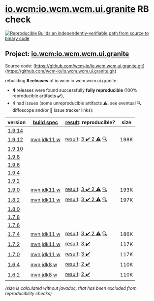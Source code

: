 [io.wcm:io.wcm.wcm.ui.granite](https://central.sonatype.com/artifact/io.wcm/io.wcm.wcm.ui.granite/1.9.12/versions) RB check
=======

[![Reproducible Builds](https://reproducible-builds.org/images/logos/rb.svg) an independently-verifiable path from source to binary code](https://reproducible-builds.org/)

## Project: [io.wcm:io.wcm.wcm.ui.granite](https://central.sonatype.com/artifact/io.wcm/io.wcm.wcm.ui.granite/1.9.12/versions)

Source code: [https://github.com/wcm-io/io.wcm.wcm.ui.granite.git](https://github.com/wcm-io/io.wcm.wcm.ui.granite.git)

rebuilding **8 releases** of io.wcm:io.wcm.wcm.ui.granite:
- **4** releases were found successfully **fully reproducible** (100% reproducible artifacts :heavy_check_mark:),
- 4 had issues (some unreproducible artifacts :warning:, see eventual :mag: diffoscope and/or :memo: issue tracker links):

| version | [build spec](/BUILDSPEC.md) | [result](https://reproducible-builds.org/docs/jvm/): reproducible? | size |
| -- | --------- | ------ | -- |
| [1.9.14](https://central.sonatype.com/artifact/io.wcm/io.wcm.wcm.ui.granite/1.9.14/pom) | | | |
| [1.9.12](https://central.sonatype.com/artifact/io.wcm/io.wcm.wcm.ui.granite/1.9.12/pom) | [mvn jdk11 w](wcm-ui-granite-1.9.12.buildspec) | [result](io.wcm.wcm.ui.granite-1.9.12.buildinfo): [3 :heavy_check_mark:  2 :warning:](io.wcm.wcm.ui.granite-1.9.12.buildcompare) [:mag:](io.wcm.wcm.ui.granite-1.9.12.diffoscope) | 198K |
| [1.9.10](https://central.sonatype.com/artifact/io.wcm/io.wcm.wcm.ui.granite/1.9.10/pom) | | | |
| [1.9.8](https://central.sonatype.com/artifact/io.wcm/io.wcm.wcm.ui.granite/1.9.8/pom) | | | |
| [1.9.6](https://central.sonatype.com/artifact/io.wcm/io.wcm.wcm.ui.granite/1.9.6/pom) | | | |
| [1.9.4](https://central.sonatype.com/artifact/io.wcm/io.wcm.wcm.ui.granite/1.9.4/pom) | | | |
| [1.9.2](https://central.sonatype.com/artifact/io.wcm/io.wcm.wcm.ui.granite/1.9.2/pom) | | | |
| [1.9.0](https://central.sonatype.com/artifact/io.wcm/io.wcm.wcm.ui.granite/1.9.0/pom) | [mvn jdk11 w](wcm-ui-granite-1.9.0.buildspec) | [result](io.wcm.wcm.ui.granite-1.9.0.buildinfo): [3 :heavy_check_mark:  2 :warning:](io.wcm.wcm.ui.granite-1.9.0.buildcompare) [:mag:](io.wcm.wcm.ui.granite-1.9.0.diffoscope) | 193K |
| [1.8.2](https://central.sonatype.com/artifact/io.wcm/io.wcm.wcm.ui.granite/1.8.2/pom) | [mvn jdk11 w](wcm-ui-granite-1.8.2.buildspec) | [result](io.wcm.wcm.ui.granite-1.8.2.buildinfo): [3 :heavy_check_mark:  2 :warning:](io.wcm.wcm.ui.granite-1.8.2.buildcompare) [:mag:](io.wcm.wcm.ui.granite-1.8.2.diffoscope) | 197K |
| [1.8.0](https://central.sonatype.com/artifact/io.wcm/io.wcm.wcm.ui.granite/1.8.0/pom) | | | |
| [1.7.8](https://central.sonatype.com/artifact/io.wcm/io.wcm.wcm.ui.granite/1.7.8/pom) | | | |
| [1.7.6](https://central.sonatype.com/artifact/io.wcm/io.wcm.wcm.ui.granite/1.7.6/pom) | | | |
| [1.7.4](https://central.sonatype.com/artifact/io.wcm/io.wcm.wcm.ui.granite/1.7.4/pom) | [mvn jdk11 w](wcm-ui-granite-1.7.4.buildspec) | [result](io.wcm.wcm.ui.granite-1.7.4.buildinfo): [3 :heavy_check_mark:  2 :warning:](io.wcm.wcm.ui.granite-1.7.4.buildcompare) [:mag:](io.wcm.wcm.ui.granite-1.7.4.diffoscope) | 186K |
| [1.7.2](https://central.sonatype.com/artifact/io.wcm/io.wcm.wcm.ui.granite/1.7.2/pom) | [mvn jdk11 w](wcm-ui-granite-1.7.2.buildspec) | [result](io.wcm.wcm.ui.granite-1.7.2.buildinfo): [3 :heavy_check_mark: ](io.wcm.wcm.ui.granite-1.7.2.buildcompare) | 117K |
| [1.7.0](https://central.sonatype.com/artifact/io.wcm/io.wcm.wcm.ui.granite/1.7.0/pom) | [mvn jdk11 w](wcm-ui-granite-1.7.0.buildspec) | [result](io.wcm.wcm.ui.granite-1.7.0.buildinfo): [3 :heavy_check_mark: ](io.wcm.wcm.ui.granite-1.7.0.buildcompare) | 117K |
| [1.6.4](https://central.sonatype.com/artifact/io.wcm/io.wcm.wcm.ui.granite/1.6.4/pom) | [mvn jdk8 w](wcm-ui-granite-1.6.4.buildspec) | [result](io.wcm.wcm.ui.granite-1.6.4.buildinfo): [2 :heavy_check_mark: ](io.wcm.wcm.ui.granite-1.6.4.buildcompare) | 110K |
| [1.6.2](https://central.sonatype.com/artifact/io.wcm/io.wcm.wcm.ui.granite/1.6.2/pom) | [mvn jdk8 w](wcm-ui-granite-1.6.2.buildspec) | [result](io.wcm.wcm.ui.granite-1.6.2.buildinfo): [2 :heavy_check_mark: ](io.wcm.wcm.ui.granite-1.6.2.buildcompare) | 110K |

<i>(size is calculated without javadoc, that has been excluded from reproducibility checks)</i>
